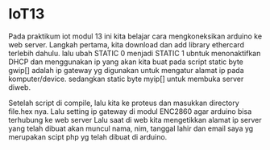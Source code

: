 # IoT13

Pada praktikum iot modul 13 ini kita belajar cara mengkoneksikan arduino ke web server. Langkah pertama, kita download dan add library ethercard terlebih dahulu. lalu ubah STATIC 0 menjadi STATIC 1 ubntuk menonaktifkan DHCP dan menggunakan ip yang akan kita buat pada script static byte gwip[] adalah ip gateway yg digunakan untuk mengatur alamat ip pada komputer/device. sedangkan static byte myip[] untuk membuka server diweb.

Setelah script di compile, lalu kita ke proteus dan masukkan directory file.hex nya. Lalu setting ip gateway di modul ENC2860 agar arduino bisa terhubung ke web server Lalu saat di web kita mengetikkan alamat ip server yang telah dibuat akan muncul nama, nim, tanggal lahir dan email saya yg merupakan scipt php yg telah dibuat di arduino.
